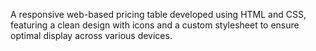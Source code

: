 A responsive web-based pricing table developed using HTML and CSS, featuring a clean design with icons and a custom stylesheet to ensure optimal display across various devices.
